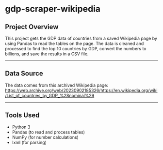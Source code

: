 # gdp-scraper-wikipedia

## Project Overview
This project gets the GDP data of countries from a saved Wikipedia page by using Pandas to read the tables on the page. The data is cleaned and processed to find the top 10 countries by GDP, convert the numbers to billions, and save the results in a CSV file.

---

## Data Source
The data comes from this archived Wikipedia page:  
https://web.archive.org/web/20230902185326/https://en.wikipedia.org/wiki/List_of_countries_by_GDP_%28nominal%29

---

## Tools Used
- Python 3  
- Pandas (to read and process tables)  
- NumPy (for number calculations)
- lxml (for parsing) 

